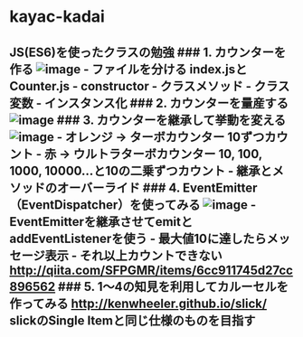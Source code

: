 # kayac-kadai
## JS(ES6)を使ったクラスの勉強  ### 1. カウンターを作る ![image](https://cloud.githubusercontent.com/assets/1800369/22722336/a4c6da58-edf9-11e6-831b-9f8c161941f6.png) - ファイルを分ける index.jsとCounter.js - constructor - クラスメソッド - クラス変数 - インスタンス化  ### 2. カウンターを量産する ![image](https://cloud.githubusercontent.com/assets/1800369/22722341/aca18bba-edf9-11e6-85f2-b4f3f42de64a.png)  ### 3. カウンターを継承して挙動を変える ![image](https://cloud.githubusercontent.com/assets/1800369/22722346/b23ec7b8-edf9-11e6-9113-176e642c5c83.png) - オレンジ → ターボカウンター 10ずつカウント - 赤 → ウルトラターボカウンター 10, 100, 1000, 10000…と10の二乗ずつカウント - 継承とメソッドのオーバーライド  ### 4. EventEmitter（EventDispatcher）を使ってみる ![image](https://cloud.githubusercontent.com/assets/1800369/22722350/b6a87b14-edf9-11e6-9e83-45137962c2d7.png) - EventEmitterを継承させてemitとaddEventListenerを使う - 最大値10に達したらメッセージ表示 - それ以上カウントできない http://qiita.com/SFPGMR/items/6cc911745d27cc896562  ### 5. 1〜4の知見を利用してカルーセルを作ってみる http://kenwheeler.github.io/slick/ slickのSingle Itemと同じ仕様のものを目指す
